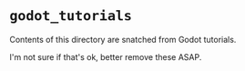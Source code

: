 # `godot_tutorials`

Contents of this directory are snatched from Godot tutorials.

I'm not sure if that's ok, better remove these ASAP.
